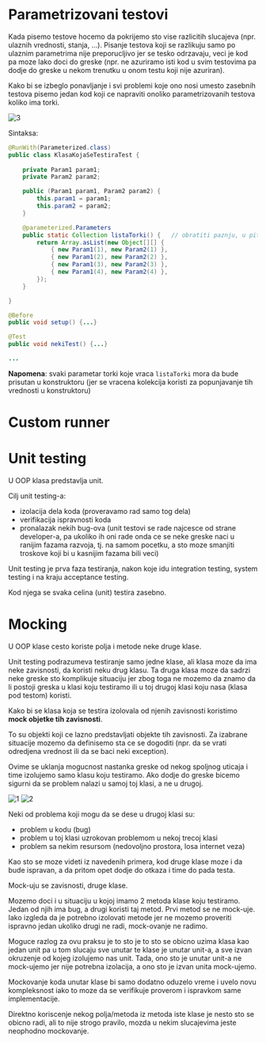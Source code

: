 # Parametrizovani testovi

Kada pisemo testove hocemo da pokrijemo sto vise
razlicitih slucajeva (npr. ulaznih vrednosti, stanja, ...). 
Pisanje testova koji se razlikuju samo po ulaznim 
parametrima nije preporucljivo jer se tesko odrzavaju, 
veci je kod pa moze lako doci do greske (npr. ne azuriramo isti 
kod u svim testovima pa dodje do greske u nekom trenutku 
u onom testu koji nije azuriran).

Kako bi se izbeglo ponavljanje i svi problemi koje
ono nosi umesto zasebnih testova pisemo jedan kod
koji ce napraviti onoliko parametrizovanih testova
koliko ima torki. 

![3](./resursi/3/3.png)


Sintaksa:
```Java
@RunWith(Parameterized.class)
public class KlasaKojaSeTestiraTest {
    
    private Param1 param1; 
    private Param2 param2; 

    public (Param1 param1, Param2 param2) {  
        this.param1 = param1;
        this.param2 = param2;
    }

    @parameterized.Parameters 
    public static Collection listaTorki() {   // obratiti paznju, u pitanju je static metod
        return Array.asList(new Object[][] {
            { new Param1(1), new Param2(1) },
            { new Param1(2), new Param2(2) },
            { new Param1(3), new Param2(3) },
            { new Param1(4), new Param2(4) },
        });
    }

}

@Before
public void setup() {...}

@Test
public void nekiTest() {...}

...

``` 

**Napomena**: svaki parametar torki koje vraca `listaTorki`
              mora da bude prisutan u konstruktoru
              (jer se vracena kolekcija koristi za 
              popunjavanje tih vrednosti u konstruktoru)


# Custom runner

# Unit testing

U OOP klasa predstavlja unit.

Cilj unit testing-a:
* izolacija dela koda (proveravamo rad samo tog dela)
* verifikacija ispravnosti koda
* pronalazak nekih bug-ova
  (unit testovi se rade najcesce od strane developer-a, pa
   ukoliko ih oni rade onda ce se neke greske naci u ranijim
   fazama razvoja, tj. na samom pocetku, a sto moze smanjiti
   troskove koji bi u kasnijim fazama bili veci)


Unit testing je prva faza testiranja, nakon koje idu
integration testing, system testing i na kraju acceptance
testing.


Kod njega se svaka celina (unit) testira zasebno.

# Mocking

U OOP klase cesto koriste polja i metode neke druge klase.

Unit testing podrazumeva testiranje samo jedne klase, ali
klasa moze da ima neke zavisnosti, da koristi neku drug 
klasu. Ta druga klasa moze da sadrzi neke greske sto 
komplikuje situaciju jer zbog toga ne mozemo da znamo da
li postoji greska u klasi koju testiramo ili u toj drugoj
klasi koju nasa (klasa pod testom) koristi.

Kako bi se klasa koja se testira izolovala od njenih 
zavisnosti koristimo **mock objetke tih zavisnosti**.

To su objekti koji ce lazno predstavljati objekte tih 
zavisnosti. Za izabrane situacije mozemo da definisemo
sta ce se dogoditi (npr. da se vrati odredjena vrednost ili
da se baci neki exception).

Ovime se uklanja mogucnost nastanka greske od nekog spoljnog
uticaja i time izolujemo samo klasu koju testiramo. Ako
dodje do greske bicemo sigurni da se problem nalazi u samoj
toj klasi, a ne u drugoj.

![1](./resursi/3/1.png)
![2](./resursi/3/2.png)

Neki od problema koji mogu da se dese u drugoj klasi su:
* problem u kodu (bug)
* problem u toj klasi uzrokovan problemom u nekoj trecoj klasi
* problem sa nekim resursom (nedovoljno prostora, losa
  internet veza)

Kao sto se moze videti iz navedenih primera, kod druge
klase moze i da bude ispravan, a da pritom opet dodje do
otkaza i time do pada testa.


Mock-uju se zavisnosti, druge klase. 

Mozemo doci i u situaciju u kojoj imamo 2 metoda klase koju
testiramo. Jedan od njih ima bug, a drugi koristi taj metod.
Prvi metod se ne mock-uje. Iako izgleda da je potrebno
izolovati metode jer ne mozemo proveriti ispravno jedan
ukoliko drugi ne radi, mock-ovanje ne radimo.

Moguce razlog za ovu praksu je to sto je to sto se obicno
uzima klasa kao jedan unit pa u tom slucaju sve unutar te
klase je unutar unit-a, a sve izvan okruzenje od kojeg
izolujemo nas unit. Tada, ono sto je unutar unit-a 
ne mock-ujemo jer nije potrebna izolacija, a ono
sto je izvan unita mock-ujemo.

Mockovanje koda unutar klase bi samo dodatno oduzelo vreme
i uvelo novu kompleksnost iako to moze da se verifikuje
proverom i ispravkom same implementacije. 

Direktno koriscenje nekog polja/metoda iz metoda iste klase
je nesto sto se obicno radi, ali to nije strogo pravilo, 
mozda u nekim slucajevima jeste neophodno mockovanje.
